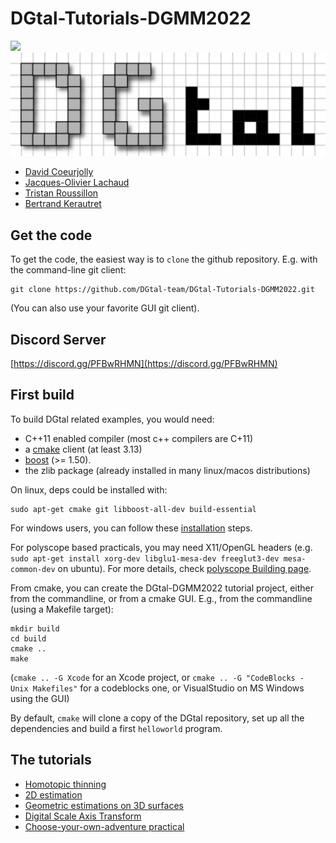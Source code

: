# DGtal-Tutorials-DGMM2022

![](https://dgmm2022.sciencesconf.org/data/header/DGMM6_logo.png)
![DGtal logo](https://github.com/DGtal-team/DGtal/raw/master/doc/images/logo_DGtal.png) 

* [David Coeurjolly](https://perso.liris.cnrs.fr/david.coeurjolly)
* [Jacques-Olivier Lachaud](http://www.lama.univ-savoie.fr/pagesmembres/lachaud/People/LACHAUD-JO/person.html)
* [Tristan Roussillon](https://perso.liris.cnrs.fr/tristan.roussillon/)
* [Bertrand Kerautret](https://liris.cnrs.fr/page-membre/bertrand-kerautret)


## Get the code

To get the code, the easiest way is to `clone` the github repository. E.g. with the command-line git client:

    git clone https://github.com/DGtal-team/DGtal-Tutorials-DGMM2022.git

(You can also use your favorite GUI git client).

## Discord Server

[https://discord.gg/PFBwRHMN](https://discord.gg/PFBwRHMN)

## First build

To build DGtal related examples, you would need:
  - C++11 enabled compiler (most c++ compilers are C+11)
  - a [cmake](https://cmake.org) client (at least 3.13)
  - [boost](http://boost.org) (>= 1.50).
  - the zlib package (already installed in many linux/macos distributions)

On linux, deps could be installed with:
```
sudo apt-get cmake git libboost-all-dev build-essential
```


For windows users, you can follow these [installation](https://github.com/DGtal-team/DGtal-Tutorials-DGMM2022/blob/main/windowsDGtalInstall.md) steps.

For polyscope based practicals, you may need X11/OpenGL headers (e.g. `sudo apt-get install xorg-dev libglu1-mesa-dev freeglut3-dev mesa-common-dev` on ubuntu). For more details, check [polyscope Building page](https://polyscope.run/building/).

From cmake, you can create the DGtal-DGMM2022 tutorial project, either from the commandline, or from a cmake GUI. E.g., from the commandline (using a Makefile target):

```
mkdir build
cd build
cmake ..
make
```

(`cmake .. -G Xcode` for an Xcode project, or `cmake .. -G "CodeBlocks - Unix Makefiles"` for a codeblocks one, or VisualStudio on MS Windows using the GUI)


By default, `cmake` will clone a copy of the DGtal repository, set up all the dependencies and build a first `helloworld` program.

## The tutorials

- [Homotopic thinning](https://codimd.math.cnrs.fr/s/kWlvA1TG8)
- [2D estimation](https://codimd.math.cnrs.fr/s/G4qG3UGw7)
- [Geometric estimations on 3D surfaces](https://codimd.math.cnrs.fr/s/s2pNRQuga)
- [Digital Scale Axis Transform](https://codimd.math.cnrs.fr/s/Qr5Sz3wZ-)
- [Choose-your-own-adventure practical](https://codimd.math.cnrs.fr/s/ECHVYx8TE)
